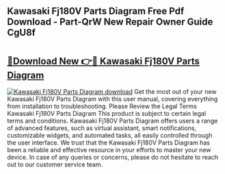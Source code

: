 ## Kawasaki Fj180V Parts Diagram Free Pdf Download - Part-QrW New Repair Owner Guide CgU8f

# <h2><a href="http://dfjhmx.blite.top/?on=Kawasaki+Fj180V+Parts+Diagram">🔗Download New 👉🔴 Kawasaki Fj180V Parts Diagram</a></h2>

[![Kawasaki Fj180V Parts Diagram download](https://i.imgur.com/lujVjoI.png)](http://dfjhmx.blite.top/?on=Kawasaki+Fj180V+Parts+Diagram)
Get the most out of your new Kawasaki Fj180V Parts Diagram with this user manual, covering everything from installation to troubleshooting. Please Review the Legal Terms Kawasaki Fj180V Parts Diagram This product is subject to certain legal terms and conditions. Kawasaki Fj180V Parts Diagram offers users a range of advanced features, such as virtual assistant, smart notifications, customizable widgets, and automated tasks, all easily controlled through the user interface. We trust that the Kawasaki Fj180V Parts Diagram has been a reliable and effective resource in your efforts to master your new device. In case of any queries or concerns, please do not hesitate to reach out to our customer service team.
